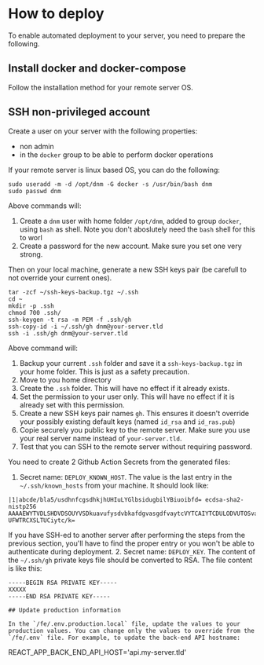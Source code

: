 # How to deploy

To enable automated deployment to your server, you need to prepare the following.

## Install docker and docker-compose

Follow the installation method for your remote server OS.

## SSH non-privileged account

Create a user on your server with the following properties:
- non admin
- in the `docker` group to be able to perform docker operations

If your remote server is linux based OS, you can do the following:

```
sudo useradd -m -d /opt/dnm -G docker -s /usr/bin/bash dnm
sudo passwd dnm
```
Above commands will:
1. Create a `dnm` user with home folder `/opt/dnm`, added to group `docker`, using `bash` as shell. Note you don't aboslutely need the `bash` shell for this to worl
2. Create a password for the new account. Make sure you set one very strong.

Then on your local machine, generate a new SSH keys pair (be carefull to not override your current ones).
```
tar -zcf ~/ssh-keys-backup.tgz ~/.ssh
cd ~
mkdir -p .ssh
chmod 700 .ssh/
ssh-keygen -t rsa -m PEM -f .ssh/gh
ssh-copy-id -i ~/.ssh/gh dnm@your-server.tld
ssh -i .ssh/gh dnm@your-server.tld
```
Above command will:
1. Backup your current `.ssh` folder and save it a `ssh-keys-backup.tgz` in your home folder. This is just as a safety precaution.
2. Move to you home directory
3. Create the `.ssh` folder. This will have no effect if it already exists.
4. Set the permission to your user only. This will have no effect if it is already set with this permission.
5. Create a new SSH keys pair names `gh`. This ensures it doesn't override your possibly existing default keys (named `id_rsa` and `id_ras.pub`)
6. Copie securely you public key to the remote server. Make sure you use your real server name instead of `your-server.tld`.
7. Test that you can SSH to the remote server without requiring password.

You need to create 2 Github Action Secrets from the generated files:
1. Secret name: `DEPLOY_KNOWN_HOST`. The value is the last entry in the `~/.ssh/known_hosts` from your machine. It should look like:
```
|1|abcde/bla5/usdhnfcgsdhkjhUHIuLYGlbsidugbilYBiuoibfd= ecdsa-sha2-nistp256 
AAAAEWYTVDLSHDVDSOUYVSDkuavufysdvbkafdgvasgdfvaytcVYTCAIYTCDULODVUTOSvaostvdfouysvbasysgtdvftiV
UFWTRCXSLTUCiytc/k=
```
If you have SSH-ed to another server after performing the steps from the previous section, you'll have to find the proper entry or you won't be able to authenticate during deployment.
2. Secret name: `DEPLOY_KEY`. The content of the `~/.ssh/gh` private keys file should be converted to RSA. The file content is like this:
```
-----BEGIN RSA PRIVATE KEY-----
XXXXX
-----END RSA PRIVATE KEY-----

## Update production information

In the `/fe/.env.production.local` file, update the values to your production values. You can change only the values to override from the `/fe/.env` file. For example, to update the back-end API hostname:
```
REACT_APP_BACK_END_API_HOST='api.my-server.tld'
```

